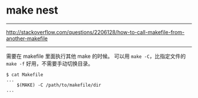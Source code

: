 # make nest

---

http://stackoverflow.com/questions/2206128/how-to-call-makefile-from-another-makefile

---

需要在 makefile 里面执行其他 make 的时候。
可以用 `make -C`，比指定文件的 `make -f` 好用，不需要手动切换目录。

```
$ cat Makefile
...
	$(MAKE) -C /path/to/makefile/dir
...
```

